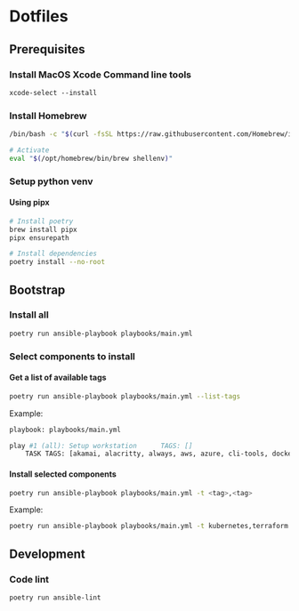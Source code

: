 # Dotfiles

## Prerequisites

### Install MacOS Xcode Command line tools

```bash
xcode-select --install
```

### Install Homebrew

```bash
/bin/bash -c "$(curl -fsSL https://raw.githubusercontent.com/Homebrew/install/HEAD/install.sh)"

# Activate
eval "$(/opt/homebrew/bin/brew shellenv)"
```

### Setup python venv

#### Using pipx

```bash
# Install poetry
brew install pipx
pipx ensurepath

# Install dependencies
poetry install --no-root
```

## Bootstrap

### Install all

```bash
poetry run ansible-playbook playbooks/main.yml
```

### Select components to install

#### Get a list of available tags

```bash
poetry run ansible-playbook playbooks/main.yml --list-tags
```

Example:

```bash
playbook: playbooks/main.yml

play #1 (all): Setup workstation      TAGS: []
    TASK TAGS: [akamai, alacritty, always, aws, azure, cli-tools, docker, fonts, gcloud, git, gpg, homebrew-update, iterm2, javascript, kubernetes, nvim, python, ssh, terraform, vim, zsh]
```

#### Install selected components

```bash
poetry run ansible-playbook playbooks/main.yml -t <tag>,<tag>
```

Example:

```bash
poetry run ansible-playbook playbooks/main.yml -t kubernetes,terraform
```

## Development

### Code lint

```bash
poetry run ansible-lint
```
